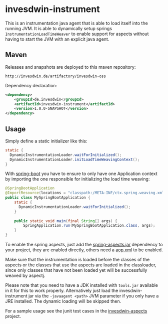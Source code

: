 # invesdwin-instrument

This is an instrumentation java agent that is able to load itself into the running JVM. It is able to dynamically setup springs `InstrumentationLoadTimeWeaver` to enable support for aspects without having to start the JVM with an explicit java agent.

## Maven

Releases and snapshots are deployed to this maven repository:
```
http://invesdwin.de/artifactory/invesdwin-oss
```

Dependency declaration:
```xml
<dependency>
	<groupId>de.invesdwin</groupId>
	<artifactId>invesdwin-instrument</artifactId>
	<version>1.0.0-SNAPSHOT</version>
</dependency>
```

## Usage

Simply define a static initializer like this:
```java
static {
  DynamicInstrumentationLoader.waitForInitialized();
  DynamicInstrumentationLoader.initLoadTimeWeavingContext();
}
```
With [spring-boot](http://projects.spring.io/spring-boot/) you have to ensure to only have one Application context by importing the one responsible for initializing the load time weaving:
```java
@SpringBootApplication
@ImportResource(locations = "classpath:/META-INF/ctx.spring.weaving.xml")
public class MySpringBootApplication {
    static {
      DynamicInstrumentationLoader.waitForInitialized();
    }
    
    public static void main(final String[] args) {
        SpringApplication.run(MySpringBootApplication.class, args);
    }
}
```
To enable the spring aspects, just add the [spring-aspects.jar](http://mvnrepository.com/artifact/org.springframework/spring-aspects) dependency to your project, they are enabled directly, others need a [aop.xml](http://www.springbyexample.org/examples/aspectj-ltw-aspectj-config.html) to be enabled.


Make sure that the instrumentation is loaded before the classes of the aspects or the classes that use the aspects are loaded in the classloader, since only classes that have not been loaded yet will be successfully weaved by aspectj.

Please note that you need to have a JDK installed with `tools.jar` available in it for this to work properly.
Alternatively just load the invesdwin-instrument jar via the `-javaagent <path>` JVM parameter if you only have a JRE installed. The dynamic loading will be skipped then.

For a sample usage see the junit test cases in the [invesdwin-aspects](https://github.com/subes/invesdwin-aspects) project.
